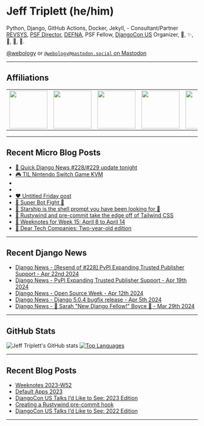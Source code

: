 # Jeff Triplett (he/him)

Python, Django, GitHub Actions, Docker, Jekyll,  - Consultant/Partner [REVSYS][], [PSF Director][], [DEFNA][], PSF Fellow, [DjangoCon US][] Organizer, 🏀, ✨, 💪, 🏃, 🤖.

<a href="https://twitter.com/webology">@webology</a> or <a href="https://mastodon.social/@webology" rel="me">`@webology@mastodon.social` on Mastodon</a>

<hr>

## Affiliations

<table border="0">
<tr>
<td><a href="https://github.com/revsys/"><img src="https://avatars.githubusercontent.com/u/308096?s=200&v=4" width="100px"></a></td>
<td><a href="https://github.com/psf/"><img src="https://avatars.githubusercontent.com/u/50630501?s=200&v=4" width="100px"></a></td>
<td><a href="https://github.com/djangocon/"><img src="https://avatars.githubusercontent.com/u/2891658?s=400&&v=4" width="100px"></a></td>
<td><a href="https://github.com/defna/"><img src="https://avatars.githubusercontent.com/u/13454395?s=200&v=4" width="100px"></a></td>
<td><a href="https://github.com/djangopackages/"><img src="https://avatars.githubusercontent.com/u/27385825?s=200&v=4" width="100px"></a></td>
</tr>
</table>

<hr>

## Recent Micro Blog Posts

<!--START_SECTION:micro-posts-->
* [📰 Quick Django News #228&#x2F;#229 update tonight](https:&#x2F;&#x2F;micro.webology.dev&#x2F;2024&#x2F;04&#x2F;22&#x2F;quick-django-news.html)
* [🎮  TIL Nintendo Switch Game KVM](https:&#x2F;&#x2F;micro.webology.dev&#x2F;2024&#x2F;04&#x2F;21&#x2F;til-nintendo-switch.html)
* [](https:&#x2F;&#x2F;micro.webology.dev&#x2F;2024&#x2F;04&#x2F;20&#x2F;glass-i-watched.html)
* [](https:&#x2F;&#x2F;micro.webology.dev&#x2F;2024&#x2F;04&#x2F;20&#x2F;split-i-noticed.html)
* [❤️ Untitled Friday post](https:&#x2F;&#x2F;micro.webology.dev&#x2F;2024&#x2F;04&#x2F;19&#x2F;untitled-friday-post.html)
* [🤖 Super Bot Fight 🥊](https:&#x2F;&#x2F;micro.webology.dev&#x2F;2024&#x2F;04&#x2F;18&#x2F;super-bot-fight.html)
* [🚀 Starship is the shell prompt you have been looking for 🐚](https:&#x2F;&#x2F;micro.webology.dev&#x2F;2024&#x2F;04&#x2F;17&#x2F;starship-is-the.html)
* [🧰 Rustywind and pre-commit take the edge off of Tailwind CSS](https:&#x2F;&#x2F;micro.webology.dev&#x2F;2024&#x2F;04&#x2F;16&#x2F;rustywind-and-precommit.html)
* [📓 Weeknotes for Week 15: April 8 to April 14](https:&#x2F;&#x2F;micro.webology.dev&#x2F;2024&#x2F;04&#x2F;15&#x2F;weeknotes-for-week.html)
* [🧱 Dear Tech Companies: Two-year-old edition](https:&#x2F;&#x2F;micro.webology.dev&#x2F;2024&#x2F;04&#x2F;14&#x2F;dear-tech-companies.html)
<!--END_SECTION:micro-posts-->

<hr>

## Recent Django News

<!--START_SECTION:news-->
* [Django News - [Resend of #228] PyPI Expanding Trusted Publisher Support - Apr 22nd 2024](https:&#x2F;&#x2F;django-news.com&#x2F;issues&#x2F;229)
* [Django News - PyPI Expanding Trusted Publisher Support - Apr 19th 2024](https:&#x2F;&#x2F;django-news.com&#x2F;issues&#x2F;228)
* [Django News - Open Source Week - Apr 12th 2024](https:&#x2F;&#x2F;django-news.com&#x2F;issues&#x2F;227)
* [Django News - Django 5.0.4 bugfix release - Apr 5th 2024](https:&#x2F;&#x2F;django-news.com&#x2F;issues&#x2F;226)
* [Django News - 🎉 Sarah &quot;New Django Fellow!&quot; Boyce 🎉 - Mar 29th 2024](https:&#x2F;&#x2F;django-news.com&#x2F;issues&#x2F;225)
<!--END_SECTION:news-->

<hr>

## GitHub Stats

![Jeff Triplett's GitHub stats](https://github-readme-stats.vercel.app/api?username=jefftriplett&show_icons=&private_count=true&theme=dracula)  [![Top Languages](https://github-readme-stats.vercel.app/api/top-langs/?username=jefftriplett&layout=compact&theme=dracula)]()

<hr>

## Recent Blog Posts

<!--START_SECTION:posts-->
* [Weeknotes 2023-W52](https:&#x2F;&#x2F;jefftriplett.com&#x2F;2023&#x2F;weeknotes-2023-w52&#x2F;)
* [Default Apps 2023](https:&#x2F;&#x2F;jefftriplett.com&#x2F;2023&#x2F;default-apps-2023&#x2F;)
* [DjangoCon US Talks I’d Like to See: 2023 Edition](https:&#x2F;&#x2F;jefftriplett.com&#x2F;2023&#x2F;djangocon-us-talks-i-d-like-to-see-2023-edition&#x2F;)
* [Creating a Rustywind pre-commit hook](https:&#x2F;&#x2F;jefftriplett.com&#x2F;2023&#x2F;rustywind-pre-commit-hook&#x2F;)
* [DjangoCon US Talks I’d Like to See: 2022 Edition](https:&#x2F;&#x2F;jefftriplett.com&#x2F;2022&#x2F;djangocon-us-talks-i-d-like-to-see-2022-edition&#x2F;)
<!--END_SECTION:posts-->

<hr>

[DEFNA]: https://www.defna.org/
[DjangoCon US]: http://djangocon.us/
[PSF Director]: https://www.python.org/psf/members/#board-of-directors
[REVSYS]: https://www.revsys.com/
